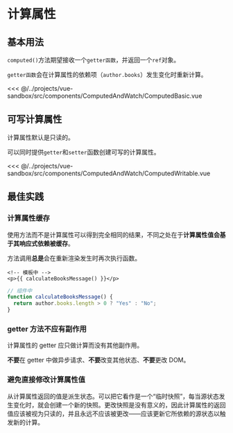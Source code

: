 # 计算属性

## 基本用法

`computed()`方法期望接收一个`getter函数`，并返回一个`ref`对象。

`getter函数`会在计算属性的依赖项（`author.books`）发生变化时重新计算。

<<< @/../projects/vue-sandbox/src/components/ComputedAndWatch/ComputedBasic.vue

## 可写计算属性

计算属性默认是只读的。

可以同时提供`getter`和`setter`函数创建可写的计算属性。

<<< @/../projects/vue-sandbox/src/components/ComputedAndWatch/ComputedWritable.vue

## 最佳实践

### 计算属性缓存

使用方法而不是计算属性可以得到完全相同的结果，不同之处在于**计算属性值会基于其响应式依赖被缓存**。

方法调用**总是**会在重新渲染发生时再次执行函数。

```vue
<!-- 模板中 -->
<p>{{ calculateBooksMessage() }}</p>
```

```js
// 组件中
function calculateBooksMessage() {
  return author.books.length > 0 ? "Yes" : "No";
}
```

### getter 方法不应有副作用

计算属性的 getter 应只做计算而没有其他副作用。

**不要**在 getter 中做异步请求、**不要**改变其他状态、**不要**更改 DOM。

### 避免直接修改计算属性值

从计算属性返回的值是派生状态。可以把它看作是一个“临时快照”，每当源状态发生变化时，就会创建一个新的快照。更改快照是没有意义的，因此计算属性的返回值应该被视为只读的，并且永远不应该被更改——应该更新它所依赖的源状态以触发新的计算。
